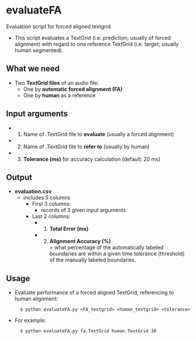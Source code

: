 # evaluateFA
Evaluation script for forced aligned textgrid

- This script evaluates a TextGrid (i.e. prediction; usually of forced alignment) with regard to one reference TextGrid (i.e. target; usually human segmented).

## What we need
- Two **TextGrid files** of an audio file:
	- One by **automatic forced alignment (FA)**
	- One by **human** as a reference

## Input arguments
- 1) Name of .TextGrid file to **evaluate** (usually a forced alignment)
- 2) Name of .TextGrid file to **refer to** (usually by human)
- 3) **Tolerance (ms)** for accuracy calculation (default: 20 ms)

## Output
- **evaluation.csv**
	- includes 5 columns
		- First 3 columns:
			- records of 3 given input arguments
		- Last 2 columns:
	       - 1) **Total Error (ms)**
	       - 2) **Alignment Accuracy (%)**  
	       	= what percentage of the automatically labeled boundaries are within a given time tolerance (threshold) of the manually labeled boundaries.


## Usage
- Evaluate performance of a forced aligned TextGrid, referencing to human alignment:  
	
		$ python evaluateFA.py <FA_textgrid> <human_textgrid> <tolerance>
	
- For example:
	
		$ python evaluateFA.py fa.TextGrid human.TextGrid 30
		

